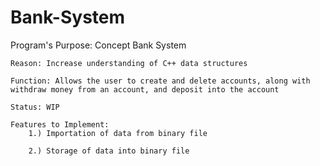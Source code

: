 # Bank-System

Program's Purpose: Concept Bank System

    Reason: Increase understanding of C++ data structures
    
    Function: Allows the user to create and delete accounts, along with withdraw money from an account, and deposit into the account
    
    Status: WIP
    
    Features to Implement:
        1.) Importation of data from binary file
        
        2.) Storage of data into binary file
        

